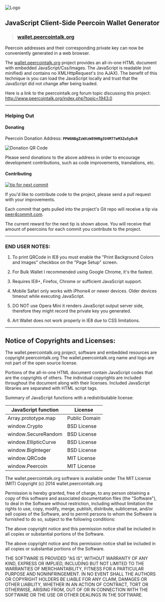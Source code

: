 ![Logo](https://raw.github.com/FuzzyBearBTC/peercoin-walletgenerator/master/images/Peercoin_Address_Logo.png)

## JavaScript Client-Side Peercoin Wallet Generator
>### [wallet.peercointalk.org](http://wallet.peercointalk.org)

Peercoin addresses and their corresponding private key can now be conveniently
generated in a web browser.

The [wallet.peercointalk.org](http://wallet.peercointalk.org) project provides an
all-in-one HTML document with embedded JavaScript/Css/Images. The JavaScript is
readable (not minified) and contains no XMLHttpRequest's (no AJAX). The benefit
of this technique is you can load the JavaScript locally and trust that the
JavaScript did not change after being loaded.

Here is a link to the peercointalk.org forum topic discussing this project:
http://www.peercointalk.org/index.php?topic=1943.0


---


### Helping Out

#### Donating

Peercoin Donation Address: **```PPW6NBgZzWXzW89HRg3V4M77eM3Zu5yDcR```**

![Donation QR Code](https://chart.googleapis.com/chart?cht=qr&chs=200x200&chl=PPW6NBgZzWXzW89HRg3V4M77eM3Zu5yDcR&chld=L|1&choe=UTF-8)


Please send donations to the above address in order to encourage development contributions, such as code improvements, translations, etc.

#### Contributing

[![tip for next commit](http://peer4commit.com/projects/3.svg)](http://peer4commit.com/projects/3)

If you'd like to contribute code to the project, please send a pull request with your improvements.

Each commit that gets pulled into the project's Git repo will receive a tip via [peer4commit.com](http://peer4commit.com).

The current reward for the next tip is shown above. You will receive that amount of
peercoins for each commit you contribute to the project.


---


### END USER NOTES:

 1. To print QRCode in IE8 you must enable the "Print Background Colors and
    Images" checkbox on the "Page Setup" screen.

 2. For Bulk Wallet I recommended using Google Chrome, it's the fastest.

 3. Requires IE8+, Firefox, Chrome or sufficient JavaScript support.

 4. Mobile Safari only works with iPhone4 or newer devices.
    Older devices timeout while executing JavaScript.

 5. DO NOT use Opera Mini it renders JavaScript output server side, therefore
    they might record the private key you generated.

 6. Art Wallet does not work properly in IE8 due to CSS limitations.


---


Notice of Copyrights and Licenses:
---------------------------------------
The wallet.peercointalk.org project, software and embedded resources are copyright peercointalk.org
The wallet.peercointalk.org name and logo are not part of the open source license.

Portions of the all-in-one HTML document contain JavaScript codes that are the copyrights
of others. The individual copyrights are included throughout the document along with their
licenses. Included JavaScript libraries are separated with HTML script tags.

Summary of JavaScript functions with a redistributable license:

| JavaScript function   |   License         |
| -------------------   |   --------------  |
| Array.prototype.map   |   Public Domain   |
| window.Crypto         |   BSD License     |
| window.SecureRandom   |   BSD License     |
| window.EllipticCurve  |   BSD License     |
| window.BigInteger     |   BSD License     |
| window.QRCode         |   MIT License     |
| window.Peercoin       |   MIT License     |

The wallet.peercointalk.org software is available under The MIT License (MIT)
Copyright (c) 2014 wallet.peercointalk.org

Permission is hereby granted, free of charge, to any person obtaining a copy of this software and associated documentation files (the "Software"), to deal in the Software without restriction, including without limitation the rights to use, copy, modify, merge, publish, distribute, sublicense, and/or sell copies of the Software, and to permit persons to whom the Software is furnished to do so, subject to the following conditions:

The above copyright notice and this permission notice shall be included in all copies or substantial portions of the Software.


The above copyright notice and this permission notice shall be included in all copies
or substantial portions of the Software.

THE SOFTWARE IS PROVIDED "AS IS", WITHOUT WARRANTY OF ANY KIND, EXPRESS OR IMPLIED,
INCLUDING BUT NOT LIMITED TO THE WARRANTIES OF MERCHANTABILITY, FITNESS FOR A
PARTICULAR PURPOSE AND NONINFRINGEMENT. IN NO EVENT SHALL THE AUTHORS OR COPYRIGHT
HOLDERS BE LIABLE FOR ANY CLAIM, DAMAGES OR OTHER LIABILITY, WHETHER IN AN ACTION
OF CONTRACT, TORT OR OTHERWISE, ARISING FROM, OUT OF OR IN CONNECTION WITH THE
SOFTWARE OR THE USE OR OTHER DEALINGS IN THE SOFTWARE.
